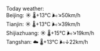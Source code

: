 Today weather:  
Beijing: ☀️   🌡️+13°C 🌬️↘50km/h  
Tianjin: ☀️   🌡️+13°C 🌬️↘39km/h  
Shijiazhuang: ☀️   🌡️+15°C 🌬️↘19km/h  
Tangshan: ☁️   🌡️+13°C 🌬️↓22km/h  

